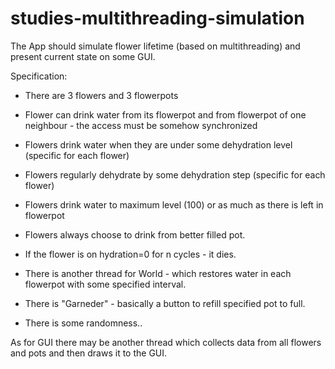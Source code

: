 # studies-multithreading-simulation

The App should simulate flower lifetime (based on multithreading) and present current state on some GUI.

Specification:
- There are 3 flowers and 3 flowerpots
- Flower can drink water from its flowerpot and from flowerpot of one neighbour - the access must be somehow synchronized
- Flowers drink water when they are under some dehydration level (specific for each flower)
- Flowers regularly dehydrate by some dehydration step (specific for each flower)
- Flowers drink water to maximum level (100) or as much as there is left in flowerpot
- Flowers always choose to drink from better filled pot.
- If the flower is on hydration=0 for n cycles - it dies.

- There is another thread for World - which restores water in each flowerpot with some specified interval.
- There is "Garneder" - basically a button to refill specified pot to full.
- There is some randomness..

As for GUI there may be another thread which collects data from all flowers and pots and then draws it to the GUI.
